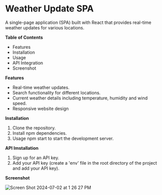 # Weather Update SPA
A single-page application (SPA) built with React that provides real-time weather updates for various locations.

**Table of Contents**
- Features
- Installation
- Usage
- API Integration
- Screenshot

**Features**
- Real-time weather updates.
- Search functionality for different locations.
- Current weather details including temperature, humidity and wind speed.
- Responsive website design

**Installation**
1. Clone the repository.
2. Install npm dependencies.
3. Usage npm start to start the development server.

**API Imstallation**
1. Sign up for an API key.
2. Add your API key (create a 'env' file in the root directory of the project and add your API key).

**Screenshot**

![Screen Shot 2024-07-02 at 1 26 27 PM](https://github.com/sr2498/Weather_Update/assets/134464080/0b27f2e2-9d2f-4eca-a067-a45d3468dbc2)

